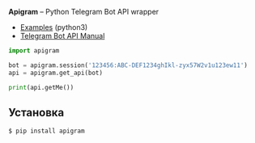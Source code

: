 
**Apigram** – Python Telegram Bot API wrapper

* [Examples](./examples) (python3)
* [Telegram Bot API Manual](https://core.telegram.org/bots/api)

```python
import apigram

bot = apigram.session('123456:ABC-DEF1234ghIkl-zyx57W2v1u123ew11')
api = apigram.get_api(bot)

print(api.getMe())
```

Установка
------------
    $ pip install apigram
